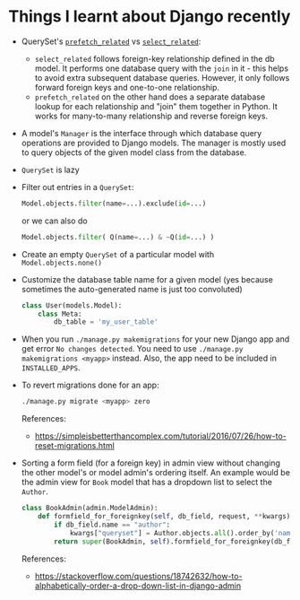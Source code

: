# Things I learnt about Django recently

- QuerySet's [`prefetch_related`](https://docs.djangoproject.com/en/stable/ref/models/querysets/#select-related)
  vs [`select_related`](https://docs.djangoproject.com/en/stable/ref/models/querysets/#prefetch-related):
  - `select_related` follows foreign-key relationship defined in the
    db model. It performs one database query with the `join` in it -
    this helps to avoid extra subsequent database queries. However, it
    only follows forward foreign keys and one-to-one relationship.
  - `prefetch_related` on the other hand does a separate database
    lookup for each relationship and "join" them together in Python.
    It works for many-to-many relationship and reverse foreign keys.

- A model's `Manager` is the interface through which database query
  operations are provided to Django models. The manager is mostly used
  to query objects of the given model class from the database.

- `QuerySet` is lazy

- Filter out entries in a `QuerySet`:
  
  ```python
  Model.objects.filter(name=...).exclude(id=...)
  ```
  
  or we can also do
  
  ```python
  Model.objects.filter( Q(name=...) & ~Q(id=...) )
  ```

- Create an empty `QuerySet` of a particular model with `Model.objects.none()`

- Customize the database table name for a given model (yes because sometimes
  the auto-generated name is just too convoluted)
  
  ```py
  class User(models.Model):
      class Meta:
          db_table = 'my_user_table'
  ```

- When you run `./manage.py makemigrations` for your new Django app and get
  error `No changes detected`. You need to use `./manage.py makemigrations <myapp>`
  instead. Also, the app need to be included in `INSTALLED_APPS`.

- To revert migrations done for an app:

  ```sh
  ./manage.py migrate <myapp> zero
  ```
  
  References:
  - https://simpleisbetterthancomplex.com/tutorial/2016/07/26/how-to-reset-migrations.html  

- Sorting a form field (for a foreign key) in admin view without changing the
  other model's or model admin's ordering itself. An example would be the admin
  view for `Book` model that has a dropdown list to select the `Author`.

  ```py
  class BookAdmin(admin.ModelAdmin):
      def formfield_for_foreignkey(self, db_field, request, **kwargs):
          if db_field.name == "author":
              kwargs["queryset"] = Author.objects.all().order_by('name')
          return super(BookAdmin, self).formfield_for_foreignkey(db_field, request, **kwargs)
  ```

  References:
  - https://stackoverflow.com/questions/18742632/how-to-alphabetically-order-a-drop-down-list-in-django-admin
